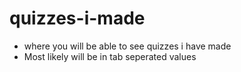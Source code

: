 # quizzes-i-made
- where you will be able to see quizzes i have made
- Most likely will be in tab seperated values
